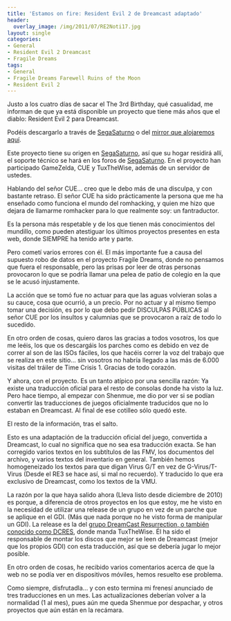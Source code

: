 ```yaml
---
title: 'Estamos on fire: Resident Evil 2 de Dreamcast adaptado'
header:
  overlay_image: /img/2011/07/RE2Noti17.jpg
layout: single
categories:
- General
- Resident Evil 2 Dreamcast
- Fragile Dreams
tags:
- General
- Fragile Dreams Farewell Ruins of the Moon
- Resident Evil 2
---
```

Justo a los cuatro días de sacar el The 3rd Birthday, qué casualidad, 
me informan de que ya está disponible un proyecto que tiene más años que 
el diablo: Resident Evil 2 para Dreamcast.

Podéis descargarlo a través de [SegaSaturno](http://www.segasaturno.com/portal/index.php?topic_id=5555) 
o del [mirror que alojaremos aquí](http://tiovictor.romhackhispano.org/?page_id=259&amp;did=16).

Este proyecto tiene su origen en [SegaSaturno](http://www.segasaturno.com/), 
así que su hogar residirá allí, el soporte técnico se hará en los foros de 
[SegaSaturno](http://www.segasaturno.com/). En el proyecto han participado 
GameZelda, CUE y TuxTheWise, además de un servidor de ustedes.

Hablando del señor CUE... creo que le debo más de una disculpa, y con bastante retraso. 
El señor CUE ha sido prácticamente la persona que me ha enseñado como funciona el mundo 
del romhacking, y quien me hizo que dejara de llamarme romhacker para lo que realmente 
soy: un fantraductor.

Es la persona más respetable y de los que tienen más conocimientos del mundillo, como 
pueden atestiguar los últimos proyectos presentes en esta web, donde SIEMPRE ha tenido 
arte y parte.

Pero cometí varios errores con él. El más importante fue a causa del supuesto robo de 
datos en el proyecto Fragile Dreams, donde no pensamos que fuera el responsable, pero 
las prisas por leer de otras personas provocaron lo que se podría llamar una pelea de 
patio de colegio en la que se le acusó injustamente.

La acción que se tomó fue no actuar para que las aguas volvieran solas a su cauce, cosa 
que ocurrió, a un precio. Por no actuar y al mismo tiempo tomar una decisión, es por lo 
que debo pedir DISCULPAS PÚBLICAS al señor CUE por los insultos y calumnias que se 
provocaron a raíz de todo lo sucedido.

En otro orden de cosas, quiero daros las gracias a todos vosotros, los que me leéis, 
los que os descargáis los parches como es debido en vez de correr al son de las ISOs 
fáciles, los que hacéis correr la voz del trabajo que se realiza en este sitio... 
sin vosotros no habría llegado a las más de 6.000 visitas del tráiler de Time Crisis 1. 
Gracias de todo corazón.

Y ahora, con el proyecto. Es un tanto atípico por una sencilla razón: Ya existe una 
traducción oficial para el resto de consolas donde ha visto la luz. Pero hace tiempo, 
al empezar con Shenmue, me dio por ver si se podían convertir las traducciones de juegos 
oficialmente traducidos que no lo estaban en Dreamcast. Al final de ese cotilleo sólo 
quedó este.

El resto de la información, tras el salto.

<!--more-->

Esto es una adaptación de la traducción oficial del juego, convertida a Dreamcast, lo cual 
no significa que no sea esa traducción exacta. Se han corregido varios textos en los 
subtítulos de las FMV, los documentos del archivo, y varios textos del inventario en 
general. También hemos homogeneizado los textos para que digan Virus G/T en vez de 
G-Virus/T-Virus (Desde el RE3 se hace así, si mal no recuerdo). Y traducido lo que era 
exclusivo de Dreamcast, como los textos de la VMU.

La razón por la que haya salido ahora (Lleva listo desde diciembre de 2010) es porque, 
a diferencia de otros proyectos en los que estoy, me he visto en la necesidad de utilizar 
una release de un grupo en vez de un parche que se aplique en el GDI. (Más que nada porque 
no he visto forma de manipular un GDI). La release es la del 
<a href="http://snesorama.us/board/blog.php?u=77118" target="_blank">grupo DreamCast 
Resurrection, o también conocido como DCRES</a>, donde manda TuxTheWise. Él ha sido el 
responsable de montar los discos que mejor se leen de Dreamcast (mejor que los propios GDI) 
con esta traducción, así que se debería jugar lo mejor posible.

En otro orden de cosas, he recibido varios comentarios acerca de que la web no se podía ver 
en dispositivos móviles, hemos resuelto ese problema.

Como siempre, disfrutadla... y con esto termina mi frenesí anunciado de tres traducciones en 
un mes. Las actualizaciones deberían volver a la normalidad (1 al mes), pues aún me queda 
Shenmue por despachar, y otros proyectos que aún están en la recámara.
